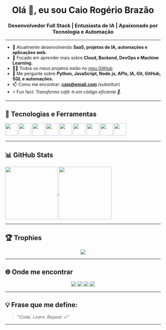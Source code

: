 <h1 align="center">Olá 👋, eu sou Caio Rogério Brazão</h1>
<h3 align="center">Desenvolvedor Full Stack | Entusiasta de IA | Apaixonado por Tecnologia e Automação</h3>

---

- 🔭 Atualmente desenvolvendo **SaaS, projetos de IA, automações e aplicações web.**
- 🌱 Focado em aprender mais sobre **Cloud, Backend, DevOps e Machine Learning.**
- 👨‍💻 Todos os meus projetos estão no [meu GitHub](https://github.com/CaioBrazao)
- 💬 Me pergunte sobre **Python, JavaScript, Node.js, APIs, IA, Git, GitHub, SQL e automações.**
- 📫 Como me encontrar: **caio@email.com** *(substituir)*
- ⚡ Fun fact: *Transformo café ☕ em código eficiente 🚀.*

---

## 🚀 Tecnologias e Ferramentas

<p align="left">
  <img src="https://cdn.jsdelivr.net/gh/devicons/devicon/icons/javascript/javascript-original.svg" width="40" height="40"/>
  <img src="https://cdn.jsdelivr.net/gh/devicons/devicon/icons/python/python-original.svg" width="40" height="40"/>
  <img src="https://cdn.jsdelivr.net/gh/devicons/devicon/icons/java/java-original.svg" width="40" height="40"/>
  <img src="https://cdn.jsdelivr.net/gh/devicons/devicon/icons/nodejs/nodejs-original.svg" width="40" height="40"/>
  <img src="https://cdn.jsdelivr.net/gh/devicons/devicon/icons/react/react-original.svg" width="40" height="40"/>
  <img src="https://cdn.jsdelivr.net/gh/devicons/devicon/icons/docker/docker-original.svg" width="40" height="40"/>
  <img src="https://cdn.jsdelivr.net/gh/devicons/devicon/icons/git/git-original.svg" width="40" height="40"/>
  <img src="https://cdn.jsdelivr.net/gh/devicons/devicon/icons/github/github-original.svg" width="40" height="40"/>
  <img src="https://cdn.jsdelivr.net/gh/devicons/devicon/icons/mysql/mysql-original.svg" width="40" height="40"/>
</p>

---

## 📊 GitHub Stats

<a href="https://github.com/CaioBrazao">
  <img height=170 align="center" src="https://github-readme-stats.vercel.app/api?username=CaioBrazao&show_icons=true&theme=radical" />
</a>
<a href="https://github.com/CaioBrazao">
  <img height=170 align="center" src="https://github-readme-stats.vercel.app/api/top-langs?username=CaioBrazao&layout=compact&langs_count=8&card_width=320&show_icons=true&theme=radical" />
</a>

---

## 🏆 Trophies

<p align="center">
  <img src="https://github-profile-trophy.vercel.app/?username=CaioBrazao&theme=radical&no-bg=true&no-frame=true"/>
</p>

---

## 🌐 Onde me encontrar

<div align="center">
  <a href="https://linkedin.com/in/seulinkedin" target="_blank"><img src="https://img.shields.io/badge/-LinkedIn-%230077B5?style=for-the-badge&logo=linkedin&logoColor=white" target="_blank"></a>
  <a href="https://instagram.com/seuinstagram" target="_blank"><img src="https://img.shields.io/badge/-Instagram-%23E4405F?style=for-the-badge&logo=instagram&logoColor=white" target="_blank"></a>
  <a href="https://discord.gg/seulinkdiscord" target="_blank"><img src="https://img.shields.io/badge/Discord-7289DA?style=for-the-badge&logo=discord&logoColor=white" target="_blank"></a>
  <a href="mailto:caio@email.com"><img src="https://img.shields.io/badge/-Email-%23333?style=for-the-badge&logo=gmail&logoColor=white" target="_blank"></a>
</div>

---

## 💡 Frase que me define:
> "*Code. Learn. Repeat.* 🔥"

---
